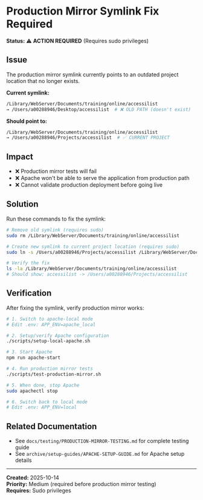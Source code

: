 # Production Mirror Symlink Fix Required

**Status:** ⚠️ **ACTION REQUIRED** (Requires sudo privileges)

## Issue

The production mirror symlink currently points to an outdated project location that no longer exists.

**Current symlink:**
```bash
/Library/WebServer/Documents/training/online/accessilist 
→ /Users/a00288946/Desktop/accessilist  # ❌ OLD PATH (doesn't exist)
```

**Should point to:**
```bash
/Library/WebServer/Documents/training/online/accessilist 
→ /Users/a00288946/Projects/accessilist  # ✅ CURRENT PROJECT
```

## Impact

- ❌ Production mirror tests will fail
- ❌ Apache won't be able to serve the application from production path
- ❌ Cannot validate production deployment before going live

## Solution

Run these commands to fix the symlink:

```bash
# Remove old symlink (requires sudo)
sudo rm /Library/WebServer/Documents/training/online/accessilist

# Create new symlink to current project location (requires sudo)
sudo ln -s /Users/a00288946/Projects/accessilist /Library/WebServer/Documents/training/online/accessilist

# Verify the fix
ls -la /Library/WebServer/Documents/training/online/accessilist
# Should show: accessilist -> /Users/a00288946/Projects/accessilist
```

## Verification

After fixing the symlink, verify production mirror works:

```bash
# 1. Switch to apache-local mode
# Edit .env: APP_ENV=apache_local

# 2. Setup/verify Apache configuration
./scripts/setup-local-apache.sh

# 3. Start Apache
npm run apache-start

# 4. Run production mirror tests
./scripts/test-production-mirror.sh

# 5. When done, stop Apache
sudo apachectl stop

# 6. Switch back to local mode
# Edit .env: APP_ENV=local
```

## Related Documentation

- See `docs/testing/PRODUCTION-MIRROR-TESTING.md` for complete testing guide
- See `archive/setup-guides/APACHE-SETUP-GUIDE.md` for Apache setup details

---

**Created:** 2025-10-14  
**Priority:** Medium (required before production mirror testing)  
**Requires:** Sudo privileges

